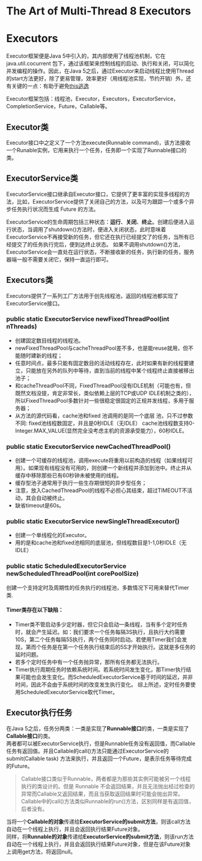 # The Art of Multi-Thread 8 Executors

# Executors
Executor框架便是Java 5中引入的，其内部使用了线程池机制，它在java.util.cocurrent 包下，通过该框架来控制线程的启动、执行和关闭，可以简化并发编程的操作。因此，在Java 5之后，通过Executor来启动线程比使用Thread的start方法更好，除了更易管理，效率更好（用线程池实现，节约开销）外，还有关键的一点：有助于避免[this逃逸](http://coolxing.iteye.com/blog/1464501)

Executor框架包括：线程池，Executor，Executors，ExecutorService，CompletionService，Future，Callable等。



## Executor类
Executor接口中之定义了一个方法execute(Runnable command)，该方法接收一个Runable实例，它用来执行一个任务，任务即一个实现了Runnable接口的类。



## ExecutorService类
ExecutorService接口继承自Executor接口，它提供了更丰富的实现多线程的方法，比如，ExecutorService提供了关闭自己的方法，以及可为跟踪一个或多个异步任务执行状况而生成 Future 的方法。

ExecutorService的生命周期包括三种状态：**运行**、**关闭**、**终止**。创建后便进入运行状态，当调用了shutdown()方法时，便进入关闭状态，此时意味着ExecutorService不再接受新的任务，但它还在执行已经提交了的任务，当所有已经提交了的任务执行完后，便到达终止状态。
如果不调用shutdown()方法，ExecutorService会一直处在运行状态，不断接收新的任务，执行新的任务，服务器端一般不需要关闭它，保持一直运行即可。


## Executors类
Executors提供了一系列工厂方法用于创先线程池，返回的线程池都实现了ExecutorService接口。

### public static ExecutorService newFixedThreadPool(int nThreads)
+ 创建固定数目线程的线程池。
+ newFixedThreadPool与cacheThreadPool差不多，也是能reuse就用，但不能随时建新的线程；
+ 任意时间点，最多只能有固定数目的活动线程存在，此时如果有新的线程要建立，只能放在另外的队列中等待，直到当前的线程中某个线程终止直接被移出池子；
+ 和cacheThreadPool不同，FixedThreadPool没有IDLE机制（可能也有，但既然文档没提，肯定非常长，类似依赖上层的TCP或UDP IDLE机制之类的），所以FixedThreadPool多数针对一些很稳定很固定的正规并发线程，多用于服务器；
+ 从方法的源代码看，cache池和fixed 池调用的是同一个底层 池，只不过参数不同: 
fixed池线程数固定，并且是0秒IDLE（无IDLE） 
cache池线程数支持0-Integer.MAX_VALUE(显然完全没考虑主机的资源承受能力），60秒IDLE。



### public static ExecutorService newCachedThreadPool()
+ 创建一个可缓存的线程池，调用execute将重用以前构造的线程（如果线程可用）。如果现有线程没有可用的，则创建一个新线程并添加到池中。终止并从缓存中移除那些已有60秒钟未被使用的线程。
+ 缓存型池子通常用于执行一些生存期很短的异步型任务；
+ 注意，放入CachedThreadPool的线程不必担心其结束，超过TIMEOUT不活动，其会自动被终止。
+ 缺省timeout是60s。




### public static ExecutorService newSingleThreadExecutor()
+ 创建一个单线程化的Executor。
+ 用的是和cache池和fixed池相同的底层池，但线程数目是1-1,0秒IDLE（无IDLE）




### public static ScheduledExecutorService newScheduledThreadPool(int corePoolSize) 
创建一个支持定时及周期性的任务执行的线程池，多数情况下可用来替代Timer类.


#### Timer类存在以下缺陷：
+ Timer类不管启动多少定时器，但它只会启动一条线程，当有多个定时任务时，就会产生延迟。如：我们要求一个任务每隔3S执行，且执行大约需要10S，第二个任务每隔5S执行，两个任务同时启动。若使用Timer我们会发现，第而个任务是在第一个任务执行结束后的5S才开始执行。这就是多任务的延时问题。
+ 若多个定时任务中有一个任务抛异常，那所有任务都无法执行。
+ Timer执行周期任务时依赖系统时间。若系统时间发生变化，那Timer执行结果可能也会发生变化。而ScheduledExecutorService基于时间的延迟，并非时间，因此不会由于系统时间的改变发生执行变化。 
综上所述，定时任务要使用ScheduledExecutorService取代Timer。



## Executor执行任务
在Java 5之后，任务分两类：一类是实现了**Runnable接口**的类，一类是实现了**Callable接口**的类。      
两者都可以被ExecutorService执行，但是Runnable任务没有返回值，而Callable任务有返回值。并且Callable的call()方法只能通过ExecutorService的submit(Callable task) 方法来执行，并且返回一个Future，是表示任务等待完成的Future。

> Callable接口类似于Runnable，两者都是为那些其实例可能被另一个线程执行的类设计的。但是 Runnable 不会返回结果，并且无法抛出经过检查的异常而Callable又返回结果，而且当获取返回结果时可能会抛出异常。Callable中的call()方法类似Runnable的run()方法，区别同样是有返回值，后者没有。

当将一个**Callable的对象**传递给**ExecutorService的submit方法**，则该call方法自动在一个线程上执行，并且会返回执行结果Future对象。     
同样，将**Runnable的对象**传递给**ExecutorService的submit方法**，则该run方法自动在一个线程上执行，并且会返回执行结果Future对象，但是在该Future对象上调用get方法，将返回null。


















